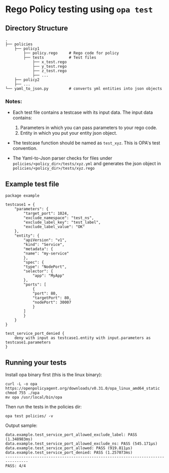 # Rego Policy testing using `opa test`

## Directory Structure
```
.
├── policies
    ├── policy1
        ├── policy.rego     # Rego code for policy
        ├── tests           # Test files
            ├── x_test.rego
            ├── y_test.rego
            ├── z_test.rego
            ├── ...
    ├── policy2
    ├── ...
└── yaml_to_json.py         # converts yml entities into json objects
```

### Notes:
- Each test file contains a testcase with its input data. The input data contains:
    1. Parameters in which you can pass parameters to your rego code.
    2. Entity in which you put your entity json object.

- The testcase function should be named as `test_xyz`. This is OPA's test convention.
- The Yaml-to-Json parser checks for files under `policies/<policy_dir>/tests/xyz.yml` and generates the json object in `policies/<policy_dir>/tests/xyz.rego`

## Example test file

```
package example

testcase1 = {
    "parameters": {
        "target_port": 1024,
        "exclude_namespace": "test_ns",
        "exclude_label_key": "test_label",
        "exclude_label_value": "OK"
    },
    "entity": {
        "apiVersion": "v1",
        "kind": "Service",
        "metadata": {
        "name": "my-service"
        },
        "spec": {
        "type": "NodePort",
        "selector": {
            "app": "MyApp"
        },
        "ports": [
            {
            "port": 80,
            "targetPort": 80,
            "nodePort": 30007
            }
        ]
        }
    }
}

test_service_port_denied {
    deny with input as testcase1.entity with input.parameters as testcase1.parameters
}
```

## Running your tests

Install opa binary first (this is the linux binary):
```
curl -L -o opa https://openpolicyagent.org/downloads/v0.31.0/opa_linux_amd64_static
chmod 755 ./opa
mv opa /usr/local/bin/opa
```

Then run the tests in the policies dir:

`opa test policies/ -v`

Output sample:
```
data.example.test_service_port_allowed_exclude_label: PASS (1.348983ms)
data.example.test_service_port_allowed_exclude_ns: PASS (545.171µs)
data.example.test_service_port_allowed: PASS (919.811µs)
data.example.test_service_port_denied: PASS (1.257073ms)
--------------------------------------------------------------------------------
PASS: 4/4
```
